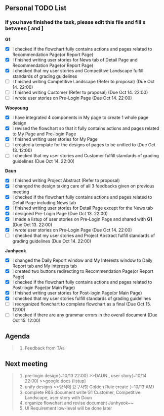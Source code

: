 ## Personal TODO List
### If you have finished the task, please edit this file and fill x between \[ and \]
**G1**  
- [x] I checked if the flowchart fully contains actions and pages related to Recommendation Page(or Report Page)  
- [x] I finished writing user stories for News tab of Detail Page and Recommendation Page(or Report Page)  
- [x] I checked that my user stories and Competitive Landscape fulfill standards of grading guidelines
- [ ] I finished writing Competitive Landscape (Refer to proposal)  (Due Oct 14. 22:00)
- [ ] I finished writing Customer (Refer to proposal)  (Due Oct 14. 22:00)
- [ ] I wrote user stories on Pre-Login Page (Due Oct 14. 22:00) 
  
**Wooyoung**  
- [x] I have integrated 4 components in My page to create 1 whole page design
- [x] I revised the flowchart so that it fully contains actions and pages related to My Page and Pre-login Page  
- [x] I finished writing user stories for My Page
- [ ] I created a template for the designs of pages to be unified to (Due Oct 13. 12:00)
- [ ] I checked that my user stories and Customer fulfill standards of grading guidelines (Due Oct 14. 22:00)  
  
**Daun**  
- [x] I finished writing Project Abstract (Refer to proposal)  
- [x] I changed the design taking care of all 3 feedbacks given on previous meeting
- [x] I checked if the flowchart fully contains actions and pages related to Detail Page including News tab
- [x] I finished writing user stories for Detail Page except for the News tab  
- [x] I designed Pre-Login Page (Due Oct 13. 22:00)  
- [x] I made a listup of user stories on Pre-Login Page and shared with **G1** (Due Oct 13. 22:00)  
- [x] I wrote user stories on Pre-Login Page (Due Oct 14. 22:00)   
- [ ] I checked that my user stories and Project Abstract fulfill standards of grading guidelines (Due Oct 14. 22:00)  
  
**Junhyeok**  
- [x] I changed the Daily Report window and My Interests window to Daily Report tab and My Interests tab
- [x] I created two buttons redirecting to Recommendation Page(or Report Page)
- [x] I checked if the flowchart fully contains actions and pages related to Post-login Page(or Main Page)   
- [x] I finished writing user stories for Post-login Page(or Main Page)  
- [x] I checked that my user stories fulfill standards of grading guidelines  
- [ ] I reorganized flowchart to complete flowchart as a final (Due Oct 15. 12:00)
- [ ] I checked if there are any grammar errors in the overall document (Due Oct 15. 12:00)

## Agenda
> 1. Feedback from TAs

## Next meeting
> 1. pre-login design(~10/13 22:00) >>DAUN , user story(~10/14 22:00) >>google docs (listup)
> 2. unify designs >>양식에 요구사항 Golden Rule create (~10/13 AM)
> 3. complete R&S document write G1 Customer, Competitive Landscape, user story with Daun
> 4. organize flowchart and revise document Junhyeok~~
> 5. UI Requirement low-level will be done later
